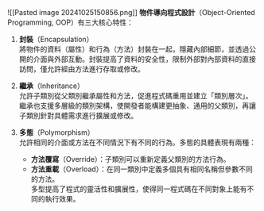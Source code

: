 ![[Pasted image 20241025150856.png]]
**物件導向程式設計**（Object-Oriented Programming, OOP）有三大核心特性：

1. **封裝**（Encapsulation）  
   將物件的資料（屬性）和行為（方法）封裝在一起，隱藏內部細節，並透過公開的介面與外部互動。封裝提高了資料的安全性，限制外部對內部資料的直接訪問，僅允許經由方法進行存取或修改。

2. **繼承**（Inheritance）  
   允許子類別從父類別繼承屬性和方法，促進程式碼重用並建立「類別層次」。繼承也支援多層級的類別架構，使開發者能構建更抽象、通用的父類別，再讓子類別針對具體需求進行擴展或修改。

3. **多態**（Polymorphism）  
   允許相同的介面或方法在不同情況下有不同的行為。多態的具體表現有兩種：  
   - **方法覆寫**（Override）：子類別可以重新定義父類別的方法行為。
   - **方法重載**（Overload）：在同一類別中定義多個具有相同名稱但參數不同的方法。  
   多型提高了程式的靈活性和擴展性，使得同一程式碼在不同對象上能有不同的執行效果。